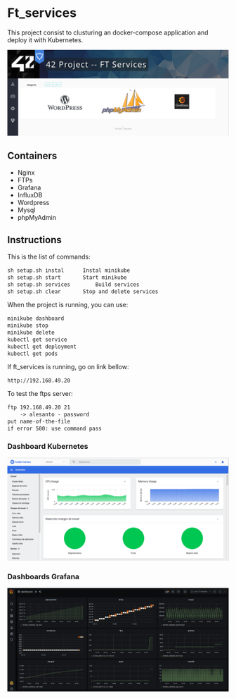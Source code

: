 # Ft_services

This project consist to clusturing an docker-compose application and deploy it with Kubernetes. 

![screen](https://github.com/AlexDos-42/Ft_services/blob/main/img_readme/Capture%20d%E2%80%99e%CC%81cran%202020-11-28%20a%CC%80%2018.50.24.png)

## Containers

- Nginx
- FTPs
- Grafana
- InfluxDB
- Wordpress
- Mysql
- phpMyAdmin

## Instructions

This is the list of commands:

	sh setup.sh instal		Instal minikube
	sh setup.sh start		Start minikube
	sh setup.sh services		Build services
	sh setup.sh clear		Stop and delete services

When the project is running, you can use:

	minikube dashboard
	minikube stop
	minikube delete
	kubectl get service
	kubectl get deployment
	kubectl get pods

If ft_services is running, go on link bellow:

	http://192.168.49.20

To test the ftps server:

	ftp 192.168.49.20 21
		-> alesanto - password
	put name-of-the-file
	if error 500: use command pass
	
### Dashboard Kubernetes

![screen](https://github.com/AlexDos-42/Ft_services/blob/main/img_readme/Capture%20d%E2%80%99e%CC%81cran%202020-11-28%20a%CC%80%2018.49.47.png)

### Dashboards Grafana

![screen](https://github.com/AlexDos-42/Ft_services/blob/main/img_readme/Capture%20d%E2%80%99e%CC%81cran%202020-11-28%20a%CC%80%2018.56.48.png)
